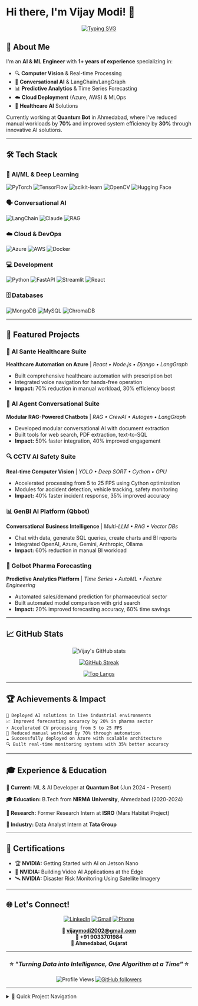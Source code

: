 # Hi there, I'm Vijay Modi! 👋

<div align="center">
  
[![Typing SVG](https://readme-typing-svg.herokuapp.com?font=Fira+Code&pause=1000&color=00D9FF&center=true&vCenter=true&width=435&lines=AI%2FML+Engineer;Computer+Vision+Specialist;Conversational+AI+Developer;Cloud+%26+MLOps+Enthusiast;1%2B+Years+of+Experience)](https://git.io/typing-svg)

</div>

## 🚀 About Me

I'm an **AI & ML Engineer** with **1+ years of experience** specializing in:
- 🔍 **Computer Vision** & Real-time Processing
- 🤖 **Conversational AI** & LangChain/LangGraph
- 📊 **Predictive Analytics** & Time Series Forecasting
- ☁️ **Cloud Deployment** (Azure, AWS) & MLOps
- 🏥 **Healthcare AI** Solutions

Currently working at **Quantum Bot** in Ahmedabad, where I've reduced manual workloads by **70%** and improved system efficiency by **30%** through innovative AI solutions.

---

## 🛠️ Tech Stack

### 🤖 AI/ML & Deep Learning
![PyTorch](https://img.shields.io/badge/PyTorch-%23EE4C2C.svg?style=for-the-badge&logo=PyTorch&logoColor=white)
![TensorFlow](https://img.shields.io/badge/TensorFlow-%23FF6F00.svg?style=for-the-badge&logo=TensorFlow&logoColor=white)
![scikit-learn](https://img.shields.io/badge/scikit--learn-%23F7931E.svg?style=for-the-badge&logo=scikit-learn&logoColor=white)
![OpenCV](https://img.shields.io/badge/opencv-%23white.svg?style=for-the-badge&logo=opencv&logoColor=white)
![Hugging Face](https://img.shields.io/badge/🤗%20Hugging%20Face-yellow?style=for-the-badge)

### 🗣️ Conversational AI
![LangChain](https://img.shields.io/badge/🦜%20LangChain-green?style=for-the-badge)
![Claude](https://img.shields.io/badge/Claude-3-orange?style=for-the-badge)
![RAG](https://img.shields.io/badge/RAG-Architecture-blue?style=for-the-badge)

### ☁️ Cloud & DevOps
![Azure](https://img.shields.io/badge/azure-%230072C6.svg?style=for-the-badge&logo=microsoftazure&logoColor=white)
![AWS](https://img.shields.io/badge/AWS-%23FF9900.svg?style=for-the-badge&logo=amazon-aws&logoColor=white)
![Docker](https://img.shields.io/badge/docker-%230db7ed.svg?style=for-the-badge&logo=docker&logoColor=white)

### 💻 Development
![Python](https://img.shields.io/badge/python-3670A8?style=for-the-badge&logo=python&logoColor=ffdd54)
![FastAPI](https://img.shields.io/badge/FastAPI-005571?style=for-the-badge&logo=fastapi)
![Streamlit](https://img.shields.io/badge/Streamlit-%23FE4B4B.svg?style=for-the-badge&logo=streamlit&logoColor=white)
![React](https://img.shields.io/badge/react-%2320232a.svg?style=for-the-badge&logo=react&logoColor=%2361DAFB)

### 🗄️ Databases
![MongoDB](https://img.shields.io/badge/MongoDB-%234ea94b.svg?style=for-the-badge&logo=mongodb&logoColor=white)
![MySQL](https://img.shields.io/badge/mysql-%2300f.svg?style=for-the-badge&logo=mysql&logoColor=white)
![ChromaDB](https://img.shields.io/badge/ChromaDB-Vector-purple?style=for-the-badge)

---

## 🌟 Featured Projects

### 🏥 AI Sante Healthcare Suite
**Healthcare Automation on Azure** | *React • Node.js • Django • LangGraph*
- Built comprehensive healthcare automation with prescription bot
- Integrated voice navigation for hands-free operation
- **Impact:** 70% reduction in manual workload, 30% efficiency boost

### 🤖 AI Agent Conversational Suite  
**Modular RAG-Powered Chatbots** | *RAG • CrewAI • Autogen • LangGraph*
- Developed modular conversational AI with document extraction
- Built tools for web search, PDF extraction, text-to-SQL
- **Impact:** 50% faster integration, 40% improved engagement

### 🔍 CCTV AI Safety Suite
**Real-time Computer Vision** | *YOLO • Deep SORT • Cython • GPU*
- Accelerated processing from 5 to 25 FPS using Cython optimization
- Modules for accident detection, vehicle tracking, safety monitoring
- **Impact:** 40% faster incident response, 35% improved accuracy

### 📊 GenBI AI Platform (Qbbot)
**Conversational Business Intelligence** | *Multi-LLM • RAG • Vector DBs*
- Chat with data, generate SQL queries, create charts and BI reports
- Integrated OpenAI, Azure, Gemini, Anthropic, Ollama
- **Impact:** 60% reduction in manual BI workload

### 💊 Golbot Pharma Forecasting
**Predictive Analytics Platform** | *Time Series • AutoML • Feature Engineering*
- Automated sales/demand prediction for pharmaceutical sector
- Built automated model comparison with grid search
- **Impact:** 20% improved forecasting accuracy, 60% time savings

---

## 📈 GitHub Stats

<div align="center">
  
![Vijay's GitHub stats](https://github-readme-stats.vercel.app/api?username=VijayM0di&show_icons=true&theme=tokyonight&count_private=true)

[![GitHub Streak](https://streak-stats.demolab.com/?user=VijayM0di&theme=tokyonight)](https://git.io/streak-stats)

[![Top Langs](https://github-readme-stats.vercel.app/api/top-langs/?username=VijayM0di&layout=compact&theme=tokyonight)](https://github.com/anuraghazra/github-readme-stats)

</div>

---

## 🏆 Achievements & Impact

```
🎯 Deployed AI solutions in live industrial environments
📈 Improved forecasting accuracy by 20% in pharma sector  
⚡ Accelerated CV processing from 5 to 25 FPS
🤖 Reduced manual workload by 70% through automation
☁️ Successfully deployed on Azure with scalable architecture
🔍 Built real-time monitoring systems with 35% better accuracy
```

---

## 🎓 Experience & Education

**🚀 Current:** ML & AI Developer at **Quantum Bot** (Jun 2024 - Present)

**🎓 Education:** B.Tech from **NIRMA University**, Ahmedabad (2020-2024)

**🔬 Research:** Former Research Intern at **ISRO** (Mars Habitat Project)

**🏢 Industry:** Data Analyst Intern at **Tata Group**

---

## 🏅 Certifications

- 🏆 **NVIDIA:** Getting Started with AI on Jetson Nano
- 🎯 **NVIDIA:** Building Video AI Applications at the Edge
- 🛰️ **NVIDIA:** Disaster Risk Monitoring Using Satellite Imagery

---

## 🌐 Let's Connect!

<div align="center">

[![LinkedIn](https://img.shields.io/badge/LinkedIn-0077B5?style=for-the-badge&logo=linkedin&logoColor=white)](https://linkedin.com/in/vijaymodi174)
[![Gmail](https://img.shields.io/badge/Gmail-D14836?style=for-the-badge&logo=gmail&logoColor=white)](mailto:vijaymodi2002@gmail.com)
[![Phone](https://img.shields.io/badge/Phone-25D366?style=for-the-badge&logo=whatsapp&logoColor=white)](tel:+919033701984)

**📧 vijaymodi2002@gmail.com**  
**📱 +91 9033701984**  
**📍 Ahmedabad, Gujarat**

</div>

---

<div align="center">

### ⭐ *"Turning Data into Intelligence, One Algorithm at a Time"* ⭐

![Profile Views](https://komarev.com/ghpvc/?username=VijayM0di&color=brightgreen&style=flat-square)
[![GitHub followers](https://img.shields.io/github/followers/VijayM0di?style=social)](https://github.com/VijayM0di)

</div>

---

<details>
<summary>🎯 Quick Project Navigation</summary>

### 🔗 Repository Links
- 🏥 [AI-Sante-Healthcare](#) - Healthcare Automation Suite
- 🤖 [AI-Agent-Suite](#) - Conversational AI Platform  
- 🔍 [CCTV-AI-Safety](#) - Computer Vision Safety System
- 📊 [GenBI-Platform](#) - Business Intelligence Tool
- 💊 [Pharma-Forecasting](#) - Predictive Analytics
- ♟️ [Chess-Game](#) - timburgan/timburgan repository
- 🤖 [Artificial-Intelligence](#) - AI Learning Repository

</details>
